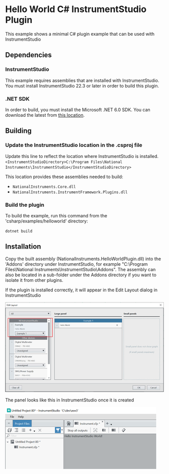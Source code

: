 # Hello World C# InstrumentStudio Plugin

This example shows a minimal C# plugin example that can be used with InstrumentStudio

## Dependencies

### InstrumentStudio

This example requires assemblies that are installed with InstrumentStudio. You must install
InstrumentStudio 22.3 or later in order to build this plugin.

### .NET SDK

In order to build, you must install the Microsoft .NET 6.0 SDK. You can download the
latest from [this location](https://dotnet.microsoft.com/en-us/download).

## Building

### Update the InstrumentStudio location in the .csproj file

Update this line to reflect the location where InstrumentStudio is installed.
`<InstrumentStudioDirectory>C:\Program Files\National Instruments\InstrumentStudio</InstrumentStudioDirectory>`

This location provides these assemblies needed to build:

- `NationalInstruments.Core.dll`
- `NationalInstruments.InstrumentFramework.Plugins.dll`

### Build the plugin

To build the example, run this command from the 'csharp/examples/helloworld' directory:

`dotnet build`

## Installation

Copy the built assembly (NationalInstruments.HelloWorldPlugin.dll) into the 'Addons' directory under InstrumentStudio, for example "C:\Program Files\National Instruments\InstrumentStudio\Addons". The assembly can also be located in a sub-folder under the Addons directory if you want to isolate it from other plugins.

If the plugin is installed correctly, it will appear in the Edit Layout dialog in InstrumentStudio

![Hello World In Edit Layout Dialog](images/HelloWorldInEditLayout.png)

The panel looks like this in InstrumentStudio once it is created

![Hello World Panel](images/HelloWorldLargePanel.png)